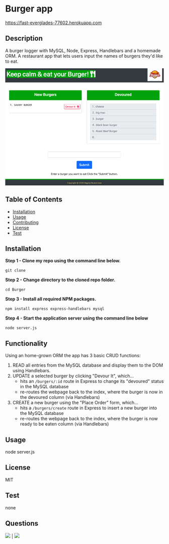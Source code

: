 # Burger app 

https://fast-everglades-77602.herokuapp.com

## Description

A burger logger with MySQL, Node, Express, Handlebars and a homemade ORM.
A restaurant app that lets users input the names of burgers they'd like to eat.


![](public/assets/image/burger.png)
        
## Table of Contents
            
* [Installation](#Installation)
* [Usage](#Usage) 
* [Contributing](#Contributing) 
* [License](#License) 
* [Test](#Test)
            
        
## Installation
            
**Step 1 - Clone my repo using the command line below.**
```
git clone 
```
**Step 2 - Change directory to the cloned repo folder.**
```
cd Burger
```
**Step 3 - Install all required NPM packages.**
```
npm install express express-handlebars mysql 
```
**Step 4 - Start the application server using the command line below**
```
node server.js

```

## Functionality

Using an home-grown ORM the app has 3 basic CRUD functions:

1.  READ all entries from the MySQL database and display them to the    DOM using Handlebars.
2. UPDATE a selected burger by clicking "Devour It", which...
    * hits an `/burgers/:id` route in Express to change its "devoured" status in the MySQL database
    * re-routes the webpage back to the index, where the burger is now in the devoured column (via Handlebars)
3. CREATE a new burger using the "Place Order" form, which...
    * hits a `/burgers/create` route in Express to insert a new burger into the MySQL database
    * re-routes the webpage back to the index, where the burger is now ready to be eaten column (via Handlebars)
            
## Usage
            
node server.js
 
## License
            
MIT
        
## Test

none
            
## Questions
            
[![](https://img.shields.io/badge/gitHub-Antidetka-blue?style=plastic)](https://www.github.com/Antidetka) | 
[![](https://img.shields.io/badge/email-musovirova@yahoo.com-purple?style=plastic)](mailto:musovirova@yahoo.com)
